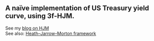 ## A naïve implementation of US Treasury yield curve, using 3f-HJM.  
See my [blog on HJM](https://blogs.blenton.io/blog/finance/hjm-theo)  
See also: [Heath–Jarrow–Morton framework](https://en.wikipedia.org/wiki/Heath%E2%80%93Jarrow%E2%80%93Morton_framework)
